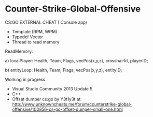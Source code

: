 # Counter-Strike-Global-Offensive

CS:GO EXTERNAL CHEAT ( Console app)

* Template (RPM, WPM)
* Typedef Vector
* Thread to read memory


ReadMemory:

a) localPlayer: Health, Team, Flags, vecPos(x,y,z), crosshairId, playerID;

b) entityLoop: Health, Team, Flags, vecPos(x,y,z), entityID;


Working in progress

* Visual Studio Community 2013 Update 5
* C++
* Offset dumper cs:go by Y3t1y3t at: http://www.unknowncheats.me/forum/counterstrike-global-offensive/100856-cs-go-offset-dumper-small-one.html
